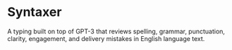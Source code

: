 # Syntaxer
A typing built on top of GPT-3 that reviews spelling, grammar, punctuation, clarity, engagement, and delivery mistakes in English language text.
